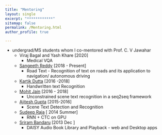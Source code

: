 ```yaml
---
title: "Mentoring"
layout: single
excerpt: "************"
sitemap: false
permalink: /Mentoring.html
author_profile: true

---
```

- undergrad/MS students  whom I co-mentored with Prof. C. V Jawahar
    - Viraj Bagal and Yash Khare [2020]
        - Medical VQA
    - [Sangeeth Reddy][6] [2018 - Present]
        - Road Text - Recognition of text on roads and its application to navigation/ autonomous driving
    - [Kartik Dutta][5] [2016 -2018]
        - Handwritten text Recognition
	- [Mohit Jain][1] [2016 - 2018]
		- Unconstrained scene text recognition in a seq2seq framework
	- [Ajitesh Gupta][4] [2015-2016]
		- Scene Text Detection and Recognition
	- [Sudeep Raja][2] [ 2014 Summer]
		- RNN + CTC on GPU
	- [Sriram Bandaru][3] [2013 Dec ]
		- DAISY Audio Book Library and Playback - web and Desktop apps

[1]: https://researchweb.iiit.ac.in/~mohit.jain/
[2]: http://cse.iitkgp.ac.in/~psraja/
[3]: http://iitg.academia.edu/SriramBandaru
[4]: http://web.iiit.ac.in/~ajitesh.gupta/
[5]: https://cvit.iiit.ac.in/people/ms-by-research/ms-students/kartik-dutta
[6]: https://in.linkedin.com/in/sangeethreddy
